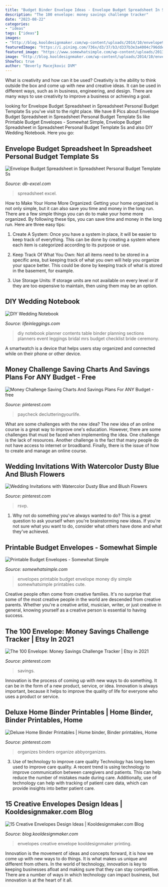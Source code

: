 ```yaml
---
title: "Budget Binder Envelope Ideas - Envelope Budget Spreadsheet In Spreadsheet Personal Budget Template Ss"
description: "The 100 envelope: money savings challenge tracker"
date: "2023-08-22"
categories:
- "ideas"
tags: ["ideas"]
images:
- "http://blog.kooldesignmaker.com/wp-content/uploads/2014/10/envelope9.jpg"
featuredImage: "https://i.pinimg.com/736x/d3/37/b3/d337b3e3a4004c796dde212d8b9447f1.jpg"
featured_image: "https://www.somewhatsimple.com/wp-content/uploads/2013/10/IMG_0028-copy.jpg"
image: "http://blog.kooldesignmaker.com/wp-content/uploads/2014/10/envelope9.jpg"
ShowToc: true
author: "Beverly Macejkovic DVM"
---
```



What is creativity and how can it be used?
Creativity is the ability to think outside the box and come up with new and creative ideas. It can be used in different ways, such as in business, engineering, and design. There are many ways to use creativity to improve a business or achieving a goal.

	

		
looking for Envelope Budget Spreadsheet in Spreadsheet Personal Budget Template Ss you've visit to the right place. We have 8 Pics about Envelope Budget Spreadsheet in Spreadsheet Personal Budget Template Ss like Printable Budget Envelopes - Somewhat Simple, Envelope Budget Spreadsheet in Spreadsheet Personal Budget Template Ss and also DIY Wedding Notebook. Here you go:
		
    
## Envelope Budget Spreadsheet In Spreadsheet Personal Budget Template Ss

<img loading=lazy src="https://db-excel.com/wp-content/uploads/2019/01/envelope-budget-spreadsheet-in-spreadsheet-personal-budget-template-ss-1-0-jpg-free-excel-expense-318x970.jpg" onerror="this.onerror=null;this.src='https://tse2.mm.bing.net/th?id=OIP.Ts3rpWHPH2x_lBmZiEJ3LwAAAA&amp;pid=15.1';" alt="Envelope Budget Spreadsheet in Spreadsheet Personal Budget Template Ss">

_Source: db-excel.com_

>spreadsheet excel. 

	

How to Make Your Home More Organized: Getting your home organized is not only simple, but it can also save you time and money in the long run.
There are a few simple things you can do to make your home more organized. By following these tips, you can save time and money in the long run. Here are three easy tips:
1. Create A System: Once you have a system in place, it will be easier to keep track of everything. This can be done by creating a system where each item is categorized according to its purpose or use.

2. Keep Track Of What You Own: Not all items need to be stored in a specific area, but keeping track of what you own will help you organize your space better. This could be done by keeping track of what is stored in the basement, for example.

3. Use Storage Units: If storage units are not available on every level or if they are too expensive to maintain, then using them may be an option.

    
## DIY Wedding Notebook

<img loading=lazy src="http://4.bp.blogspot.com/-M3OzesLhT3Y/TV13-vSNuDI/AAAAAAAAAUo/75hP8Wk0IUg/s1600/Wedding+Notebook+Table+of+Contents.jpg" onerror="this.onerror=null;this.src='https://tse1.mm.bing.net/th?id=OIP.KsGbJ_ZeJMkvHIUPh-2PwgHaJ4&amp;pid=15.1';" alt="DIY Wedding Notebook">

_Source: lifeinleggings.com_

>diy notebook planner contents table binder planning sections planners event leggings bridal mrs budget checklist bride ceremony. 

	

A smartwatch is a device that helps users stay organized and connected while on their phone or other device.

    
## Money Challenge Saving Charts And Savings Plans For ANY Budget - Free

<img loading=lazy src="https://i.pinimg.com/736x/e3/20/d7/e320d72c954d5939298e087cf0e7e915.jpg" onerror="this.onerror=null;this.src='https://tse2.mm.bing.net/th?id=OIP.ieC1Rdy0-xdylXJKZ9sMKAHaLH&amp;pid=15.1';" alt="Money Challenge Saving Charts And Savings Plans For ANY Budget - free">

_Source: pinterest.com_

>paycheck declutteringyourlife. 

	

What are some challenges with the new idea?
The new idea of an online course is a great way to improve one's education. However, there are some challenges that must be faced when implementing the idea. One challenge is the lack of resources. Another challenge is the fact that many people do not have access to internet or broadband. Finally, there is the issue of how to create and manage an online course.

    
## Wedding Invitations With Watercolor Dusty Blue And Blush Flowers

<img loading=lazy src="https://i.pinimg.com/736x/20/41/4a/20414ad81a033dbac3677babd4773aac.jpg" onerror="this.onerror=null;this.src='https://tse2.mm.bing.net/th?id=OIP.4WDtj-Fr2kJbOiYjri9PCwHaIZ&amp;pid=15.1';" alt="Wedding Invitations with Watercolor Dusty Blue and Blush Flowers">

_Source: pinterest.com_

>rsvp. 

	

1. Why not do something you've always wanted to do? This is a great question to ask yourself when you're brainstorming new ideas. If you're not sure what you want to do, consider what others have done and what they've achieved.

    
## Printable Budget Envelopes - Somewhat Simple

<img loading=lazy src="https://www.somewhatsimple.com/wp-content/uploads/2013/10/IMG_0028-copy.jpg" onerror="this.onerror=null;this.src='https://tse3.mm.bing.net/th?id=OIP.sz1FMPXQcSUJVb6heqEcoQHaE8&amp;pid=15.1';" alt="Printable Budget Envelopes - Somewhat Simple">

_Source: somewhatsimple.com_

>envelopes printable budget envelope money diy simple somewhatsimple printables cute. 

	

Creative people often come from creative families. It's no surprise that some of the most creative people in the world are descended from creative parents. Whether you're a creative artist, musician, writer, or just creative in general, knowing yourself as a creative person is essential to having success.

    
## The 100 Envelope: Money Savings Challenge Tracker | Etsy In 2021

<img loading=lazy src="https://i.pinimg.com/736x/28/7c/e3/287ce35794cc8115b8d6d50a53ba02cb.jpg" onerror="this.onerror=null;this.src='https://tse1.mm.bing.net/th?id=OIP.GkQ8h9gez34e7NWWVJXIiAHaJl&amp;pid=15.1';" alt="The 100 Envelope: Money Savings Challenge Tracker | Etsy in 2021">

_Source: pinterest.com_

>savings. 

	

Innovation is the process of coming up with new ways to do something. It can be in the form of a new product, service, or idea. Innovation is always important, because it helps to improve the quality of life for everyone who uses a product or service.

    
## Deluxe Home Binder Printables | Home Binder, Binder Printables, Home

<img loading=lazy src="https://i.pinimg.com/736x/d3/37/b3/d337b3e3a4004c796dde212d8b9447f1.jpg" onerror="this.onerror=null;this.src='https://tse3.mm.bing.net/th?id=OIP.kh1SyQZycJB32ujYFBM7XwHaLH&amp;pid=15.1';" alt="Deluxe Home Binder Printables | Home binder, Binder printables, Home">

_Source: pinterest.com_

>organizes binders organize abbyorganizes. 

	

3) Use of technology to improve care quality
Technology has long been used to improve care quality. A recent trend is using technology to improve communication between caregivers and patients. This can help reduce the number of mistakes made during care. Additionally, use of technology can help with tracking of patient care data, which can provide insights into better patient care.

    
## 15 Creative Envelopes Design Ideas | Kooldesignmaker.com Blog

<img loading=lazy src="http://blog.kooldesignmaker.com/wp-content/uploads/2014/10/envelope9.jpg" onerror="this.onerror=null;this.src='https://tse1.mm.bing.net/th?id=OIP.WllVCByENez6n1YWUh66AQHaDN&amp;pid=15.1';" alt="15 Creative Envelopes Design Ideas | Kooldesignmaker.com Blog">

_Source: blog.kooldesignmaker.com_

>envelopes creative envelope kooldesignmaker printing. 

	

Innovation is the movement of ideas and concepts forward, it is how we come up with new ways to do things. It is what makes us unique and different from others. In the world of technology, innovation is key to keeping businesses afloat and making sure that they can stay competitive. There are a number of ways in which technology can impact business, but innovation is at the heart of it all.

